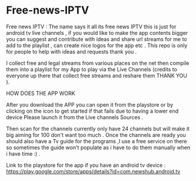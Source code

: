 # Free-news-IPTV
Free news IPTV : The name says it all its free news IPTV this is just for android tv live channels , if you would like to make the app contents bigger you can suggest and contribute with ideas and share url streams for me to add to the playlist , can create nice logos for the app etc . This repo is only for people to help with ideas and requests thank you .

I collect free and legal streams from various places on the net then compile them into a playlist for my App to play via the Live Channels 
(credits to everyone up there that collect free streams and reshare them THANK YOU ).


HOW DOES THE APP WORK 

After you download the APP you can open it from the playstore or by clicking on the icon to get started if that fails due to having a lower end device Please launch it from the Live channels Sources .

Then scan for the channels currently only have 24 channels but will make it big aiming for 100 don't want too much .
Once the channels are ready you should also have a Tv guide for the programs ,I use a free service on there so sometimes the guide won't populate as i have to do them manually when i have time :) .

Link to the playstore for the app if you have an android tv device :
https://play.google.com/store/apps/details?id=com.newshub.android.tv




